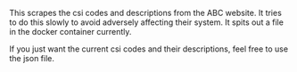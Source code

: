 This scrapes the csi codes and descriptions from the ABC website. It tries to do this slowly to avoid adversely affecting their system. It spits out a file in the docker container currently.

If you just want the current csi codes and their descriptions, feel free to use the json file.
